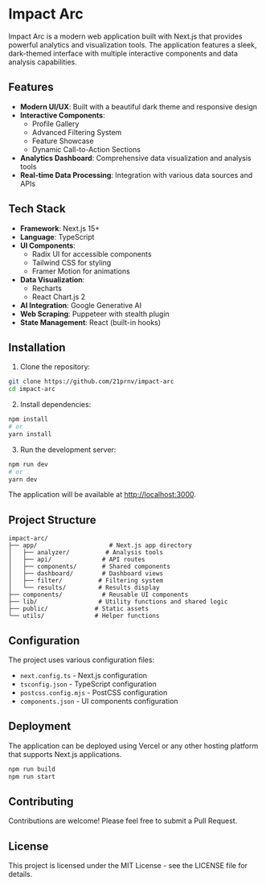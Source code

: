 # Impact Arc

Impact Arc is a modern web application built with Next.js that provides powerful analytics and visualization tools. The application features a sleek, dark-themed interface with multiple interactive components and data analysis capabilities.

## Features

- **Modern UI/UX**: Built with a beautiful dark theme and responsive design
- **Interactive Components**: 
  - Profile Gallery
  - Advanced Filtering System
  - Feature Showcase
  - Dynamic Call-to-Action Sections
- **Analytics Dashboard**: Comprehensive data visualization and analysis tools
- **Real-time Data Processing**: Integration with various data sources and APIs

## Tech Stack

- **Framework**: Next.js 15+
- **Language**: TypeScript
- **UI Components**: 
  - Radix UI for accessible components
  - Tailwind CSS for styling
  - Framer Motion for animations
- **Data Visualization**: 
  - Recharts
  - React Chart.js 2
- **AI Integration**: Google Generative AI
- **Web Scraping**: Puppeteer with stealth plugin
- **State Management**: React (built-in hooks)

## Installation

1. Clone the repository:
```bash
git clone https://github.com/21prnv/impact-arc
cd impact-arc
```

2. Install dependencies:
```bash
npm install
# or
yarn install
```

3. Run the development server:
```bash
npm run dev
# or
yarn dev
```

The application will be available at [http://localhost:3000](http://localhost:3000).

##  Project Structure

```
impact-arc/
├── app/                    # Next.js app directory
│   ├── analyzer/          # Analysis tools
│   ├── api/              # API routes
│   ├── components/       # Shared components
│   ├── dashboard/        # Dashboard views
│   ├── filter/          # Filtering system
│   └── results/         # Results display
├── components/           # Reusable UI components
├── lib/                 # Utility functions and shared logic
├── public/             # Static assets
└── utils/              # Helper functions
```

##  Configuration

The project uses various configuration files:
- `next.config.ts` - Next.js configuration
- `tsconfig.json` - TypeScript configuration
- `postcss.config.mjs` - PostCSS configuration
- `components.json` - UI components configuration

##  Deployment

The application can be deployed using Vercel or any other hosting platform that supports Next.js applications.

```bash
npm run build
npm run start
```

##  Contributing

Contributions are welcome! Please feel free to submit a Pull Request.

## License

This project is licensed under the MIT License - see the LICENSE file for details.